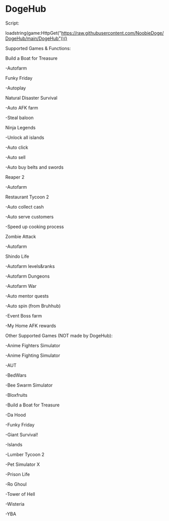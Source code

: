 # DogeHub

Script:

loadstring(game:HttpGet("https://raw.githubusercontent.com/NoobieDoge/DogeHub/main/DogeHub"))()



Supported Games & Functions:

Build a Boat for Treasure

  -Autofarm
  
Funky Friday

  -Autoplay
  
Natural Disaster Survival

  -Auto AFK farm
  
  -Steal baloon
  
Ninja Legends

  -Unlock all islands
  
  -Auto click
  
  -Auto sell
  
  -Auto buy belts and swords
  
Reaper 2

  -Autofarm
  
Restaurant Tycoon 2

  -Auto collect cash
  
  -Auto serve customers
  
  -Speed up cooking process
  
Zombie Attack

  -Autofarm
  
Shindo Life

  -Autofarm levels&ranks
  
  -Autofarm Dungeons
  
  -Autofarm War
  
  -Auto mentor quests
  
  -Auto spin (from Bruhhub)
  
  -Event Boss farm
  
  -My Home AFK rewards
  



Other Supported Games (NOT made by DogeHub):

  -Anime Fighters Simulator 

  -Anime Fighting Simulator

  -AUT 

  -BedWars

  -Bee Swarm Simulator 

  -Bloxfruits

  -Build a Boat for Treasure

  -Da Hood 

  -Funky Friday

  -Giant Survival!

  -Islands

  -Lumber Tycoon 2 

  -Pet Simulator X

  -Prison Life 

  -Ro Ghoul

  -Tower of Hell 

  -Wisteria

  -YBA

